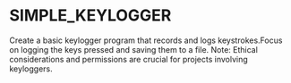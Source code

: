 # SIMPLE_KEYLOGGER
Create a basic keylogger program that records and logs keystrokes.Focus on logging the keys pressed and saving them to a file. 
Note: Ethical considerations and permissions are crucial for projects involving keyloggers.
